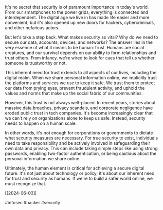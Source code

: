 It's no secret that security is of paramount importance in today's world. From our smartphones to the power grids, everything is connected and interdependent. The digital age we live in has made life easier and more convenient, but it's also opened up new doors for hackers, cybercriminals, and other nefarious actors.

But let's take a step back. What makes security so vital? Why do we need to secure our data, accounts, devices, and networks?
The answer lies in the very essence of what it means to be human: trust. Humans are social creatures, and our survival depends on our ability to form relationships and trust others. From infancy, we're wired to look for cues that tell us whether someone is trustworthy or not.

This inherent need for trust extends to all aspects of our lives, including the digital realm. When we share personal information online, we implicitly trust the platforms and services we use to keep it safe. We trust them to protect our data from prying eyes, prevent fraudulent activity, and uphold the values and norms that make up the social fabric of our communities.

However, this trust is not always well-placed. In recent years, stories about massive data breaches, privacy scandals, and corporate negligence have eroded public trust in tech companies. It's become increasingly clear that we can't rely on organizations alone to keep us safe. Instead, security needs to happen on a human scale.

In other words, it's not enough for corporations or governments to dictate what security measures are necessary. For true security to exist, individuals need to take responsibility and be actively involved in safeguarding their own data and privacy. This can include taking simple steps like using strong passwords, enabling two-factor authentication, or being cautious about the personal information we share online.

Ultimately, the human element is critical for achieving a secure digital future. It's not just about technology or policy; it's about our inherent need for trust and security as humans. If we're to build a safer world online, we must recognize that.


[[2024-06-03]]

#infosec #hacker #security 